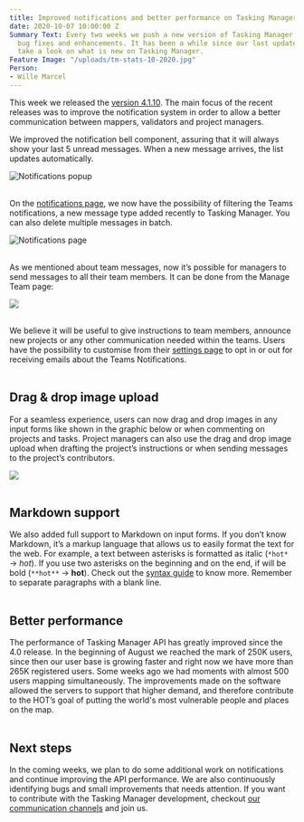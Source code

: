 ```yaml
---
title: Improved notifications and better performance on Tasking Manager
date: 2020-10-07 10:00:00 Z
Summary Text: Every two weeks we push a new version of Tasking Manager with new features,
  bug fixes and enhancements. It has been a while since our last update, so let’s
  take a look on what is new on Tasking Manager.
Feature Image: "/uploads/tm-stats-10-2020.jpg"
Person:
- Wille Marcel
---
```


This week we released the [version 4.1.10](https://github.com/hotosm/tasking-manager/releases/tag/v4.1.10). The main focus of the recent releases was to improve the notification system in order to allow a better communication between mappers, validators and project managers.

We improved the notification bell component, assuring that it will always show your last 5 unread messages. When a new message arrives, the list updates automatically.

![Notifications popup](/uploads/tm-notifications-popup.png)
<br><br>

On the [notifications page](https://tasks.hotosm.org/inbox), we now have the possibility of filtering the Teams notifications, a new message type added recently to Tasking Manager. You can also delete multiple messages in batch.

![Notifications page](/uploads/tm-notifications-page.png)
<br><br>

As we mentioned about team messages, now it’s possible for managers to send messages to all their team members. It can be done from the Manage Team page:

![](/uploads/tm-team-notifications.gif)
<br><br>

We believe it will be useful to give instructions to team members, announce new projects or any other communication needed within the teams. Users have the possibility to customise from their [settings page](https://tasks.hotosm.org/settings) to opt in or out for receiving emails about the Teams Notifications.<br><br>

## Drag & drop image upload

For a seamless experience, users can now drag and drop images in any input forms like shown in the graphic below or when commenting on projects and tasks. Project managers can also use the drag and drop image upload when drafting the project’s instructions or when sending messages to the project’s contributors.

![](/uploads/tm-drag-drop-upload.gif)
<br><br>

## Markdown support

We also added full support to Markdown on input forms. If you don’t know Markdown, it’s a markup language that allows us to easily format the text for the web. For example, a text between asterisks is formatted as italic (`*hot*` → *hot*). If you use two asterisks on the beginning and on the end, if will be bold (`**hot**` → **hot**).  Check out the [syntax guide](https://www.markdownguide.org/basic-syntax/) to know more. Remember to separate paragraphs with a blank line.<br><br>

## Better performance

The performance of Tasking Manager API has greatly improved since the 4.0 release. In the beginning of August we reached the mark of 250K users, since then our user base is growing faster and right now we have more than 265K registered users. Some weeks ago we had moments with almost 500 users mapping simultaneously. The improvements made on the software allowed the servers to support that higher demand, and therefore contribute to the HOT’s goal of putting the world's most vulnerable people and places on the map.<br><br>

## Next steps

In the coming weeks, we plan to do some additional work on notifications and continue improving the API performance. We are also continuously identifying bugs and small improvements that needs attention. If you want to contribute with the Tasking Manager development, checkout [our communication channels](https://github.com/hotosm/tasking-manager/blob/develop/docs/working-groups.md) and join us.
